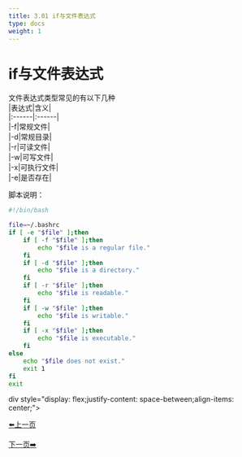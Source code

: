 ```yaml
---
title: 3.01 if与文件表达式
type: docs
weight: 1
---   
```


# if与文件表达式    
文件表达式类型常见的有以下几种   
|表达式|含义|   
|:------|:------|   
|-f|常规文件|   
|-d|常规目录|   
|-r|可读文件|   
|-w|可写文件|   
|-x|可执行文件|   
|-e|是否存在|      

脚本说明：   
```bash
#!/bin/bash

file=~/.bashrc   
if [ -e "$file" ];then
    if [ -f "$file" ];then
        echo "$file is a regular file."   
    fi   
    if [ -d "$file" ];then
        echo "$file is a directory."   
    fi
    if [ -r "$file" ];then
        echo "$file is readable."
    fi
    if [ -w "$file" ];then
        echo "$file is writable."
    fi
    if [ -x "$file" ];then
        echo "$file is executable."
    fi
else
    echo "$file does not exist."
    exit 1
fi
exit
```   

div style="display: flex;justify-content: space-between;align-items: center;">
<p><a href="https://books.linuxwt.com/linuxwtbash/ChapterThree/">⬅️上一页</a></p>
<p><a href="https://books.linuxwt.com/linuxwtbash/ChapterThree/If_Charexpression">下一页➡️</a></p>
</div>
